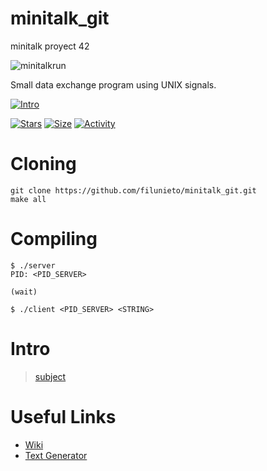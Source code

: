# minitalk_git
minitalk proyect 42


![minitalkrun](https://user-images.githubusercontent.com/52823519/124266232-aa4ea400-db71-11eb-908a-e1d2009d288d.gif)

Small data exchange program using UNIX signals.
 
 [![Intro](https://img.shields.io/badge/Cursus-Minitalk-success?style=for-the-badge&logo=42)](https://github.com/filunieto/minitalk_git)
 
 [![Stars](https://img.shields.io/github/stars/filunieto/minitalk_git?color=ffff00&label=Stars&logo=Stars&style=?style=flat)](https://github.com/filunieto/minitalk_git)
 [![Size](https://img.shields.io/github/repo-size/filunieto/minitalk_git?color=blue&label=Size&logo=Size&style=?style=flat)](https://github.com/filunieto/minitalk_git)
 [![Activity](https://img.shields.io/github/last-commit/filunieto/minitalk_git?color=red&label=Last%20Commit&style=flat)](https://github.com/filunieto/minitalk_git)

# Cloning

 ```
 git clone https://github.com/filunieto/minitalk_git.git
 make all
 ```
 
 # Compiling
 
 ```
 $ ./server
 PID: <PID_SERVER>
 
 (wait)
 ```

 ```
 $ ./client <PID_SERVER> <STRING>
 ```

# Intro
 > [subject](subject.pdf)

# Useful Links

 * [Wiki](https://github.com/filunieto/minitalk_git/wiki)
 * [Text Generator](http://www.dummytextgenerator.com/#jump)
